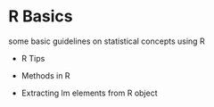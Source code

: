 # R Basics
some basic guidelines on statistical concepts using R

* R Tips

* Methods in R

* Extracting lm elements from R object